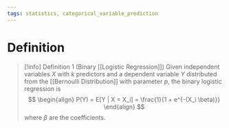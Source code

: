 ```yaml
---
tags: statistics, categorical_variable_prediction
---
```


# Definition

> [!info] Definition 1 (Binary [[Logistic Regression]])
> Given independent variables $X$ with $k$ predictors and a dependent variable $Y$ distributed from the [[Bernoulli Distribution]] with parameter $p$, the binary logistic regression is
> $$
> \begin{align}
> P(Y) = E[Y | X = X_i] = \frac{1}{1 + e^{-(X_i \beta)}}
> \end{align}
> $$
> where $\beta$ are the coefficients.